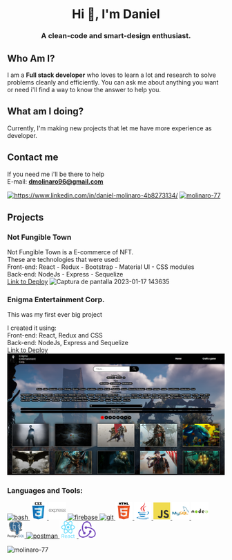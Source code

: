 <h1 align="center">Hi 👋, I'm Daniel</h1>
<h3 align="center">A clean-code and smart-design enthusiast.</h3>


## Who Am I?
I am a **Full stack developer** who loves to learn a lot and research to solve problems cleanly and efficiently. You can ask me about anything you want or need i'll find a way to know the answer to help you.

## What am I doing?
Currently, I'm making new projects that let me have more experience as developer. 

## Contact me
   If you need me i'll be there to help <br>
   E-mail: **dmolinaro96@gmail.com**
<p align="left">
<a href="https://linkedin.com/in/https://www.linkedin.com/in/daniel-molinaro-4b8273134/" target="blank"><img align="center" src="https://raw.githubusercontent.com/rahuldkjain/github-profile-readme-generator/master/src/images/icons/Social/linked-in-alt.svg" alt="https://www.linkedin.com/in/daniel-molinaro-4b8273134/" height="30" width="40" /></a>
<a href="https://www.leetcode.com/molinaro-77" target="blank"><img align="center" src="https://raw.githubusercontent.com/rahuldkjain/github-profile-readme-generator/master/src/images/icons/Social/leet-code.svg" alt="molinaro-77" height="30" width="40" /></a>
</p>

## Projects
### Not Fungible Town

  Not Fungible Town is a E-commerce of NFT.  <br>
  These are technologies that were used: <br>
  Front-end: React - Redux - Bootstrap - Material UI - CSS modules  <br>
  Back-end: NodeJs - Express - Sequelize <br>
  <a href="https://e-commerce-nft.vercel.app/">Link to Deploy</a>
  <img  alt="Captura de pantalla 2023-01-17 143635" src="https://user-images.githubusercontent.com/98099690/212971620-243868cb-1724-431f-8789-d9f9a65d1712.png">
 
  
### Enigma Entertainment Corp.

  This was my first ever big project <br>

  I created it using: <br>
  Front-end: React, Redux and CSS  <br>
  Back-end: NodeJs, Express and Sequelize <br>
  <a href="https://proyecto-enigma-videojuegos.vercel.app/">Link to Deploy</a>
  <img src="https://raw.githubusercontent.com/molinaro-77/ProyectoIndividialVideojuegos/master/Proyect-Overview.PNG">
  
  ###



<h3 align="left">Languages and Tools:</h3>
<p align="left"> <a href="https://www.gnu.org/software/bash/" target="_blank" rel="noreferrer"> <img src="https://www.vectorlogo.zone/logos/gnu_bash/gnu_bash-icon.svg" alt="bash" width="40" height="40"/> </a> <a href="https://www.w3schools.com/css/" target="_blank" rel="noreferrer"> <img src="https://raw.githubusercontent.com/devicons/devicon/master/icons/css3/css3-original-wordmark.svg" alt="css3" width="40" height="40"/> </a> <a href="https://expressjs.com" target="_blank" rel="noreferrer"> <img src="https://raw.githubusercontent.com/devicons/devicon/master/icons/express/express-original-wordmark.svg" alt="express" width="40" height="40"/> </a> <a href="https://firebase.google.com/" target="_blank" rel="noreferrer"> <img src="https://www.vectorlogo.zone/logos/firebase/firebase-icon.svg" alt="firebase" width="40" height="40"/> </a> <a href="https://git-scm.com/" target="_blank" rel="noreferrer"> <img src="https://www.vectorlogo.zone/logos/git-scm/git-scm-icon.svg" alt="git" width="40" height="40"/> </a> <a href="https://www.w3.org/html/" target="_blank" rel="noreferrer"> <img src="https://raw.githubusercontent.com/devicons/devicon/master/icons/html5/html5-original-wordmark.svg" alt="html5" width="40" height="40"/> </a> <a href="https://www.java.com" target="_blank" rel="noreferrer"> <img src="https://raw.githubusercontent.com/devicons/devicon/master/icons/java/java-original.svg" alt="java" width="40" height="40"/> </a> <a href="https://developer.mozilla.org/en-US/docs/Web/JavaScript" target="_blank" rel="noreferrer"> <img src="https://raw.githubusercontent.com/devicons/devicon/master/icons/javascript/javascript-original.svg" alt="javascript" width="40" height="40"/> </a> <a href="https://www.mysql.com/" target="_blank" rel="noreferrer"> <img src="https://raw.githubusercontent.com/devicons/devicon/master/icons/mysql/mysql-original-wordmark.svg" alt="mysql" width="40" height="40"/> </a> <a href="https://nodejs.org" target="_blank" rel="noreferrer"> <img src="https://raw.githubusercontent.com/devicons/devicon/master/icons/nodejs/nodejs-original-wordmark.svg" alt="nodejs" width="40" height="40"/> </a> <a href="https://www.postgresql.org" target="_blank" rel="noreferrer"> <img src="https://raw.githubusercontent.com/devicons/devicon/master/icons/postgresql/postgresql-original-wordmark.svg" alt="postgresql" width="40" height="40"/> </a> <a href="https://postman.com" target="_blank" rel="noreferrer"> <img src="https://www.vectorlogo.zone/logos/getpostman/getpostman-icon.svg" alt="postman" width="40" height="40"/> </a> <a href="https://reactjs.org/" target="_blank" rel="noreferrer"> <img src="https://raw.githubusercontent.com/devicons/devicon/master/icons/react/react-original-wordmark.svg" alt="react" width="40" height="40"/> </a> <a href="https://redux.js.org" target="_blank" rel="noreferrer"> <img src="https://raw.githubusercontent.com/devicons/devicon/master/icons/redux/redux-original.svg" alt="redux" width="40" height="40"/> </a> </p>

<p><img align="center" src="https://github-readme-streak-stats.herokuapp.com/?user=molinaro-77&" alt="molinaro-77" /></p>

